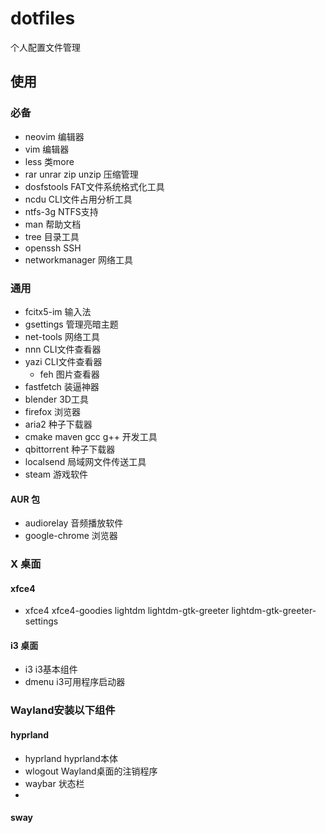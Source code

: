 # dotfiles
个人配置文件管理

## 使用
### 必备
- neovim            编辑器
- vim               编辑器
- less              类more
- rar unrar zip unzip   压缩管理
- dosfstools        FAT文件系统格式化工具
- ncdu              CLI文件占用分析工具
- ntfs-3g           NTFS支持
- man               帮助文档
- tree              目录工具
- openssh           SSH
- networkmanager    网络工具
### 通用
- fcitx5-im         输入法
- gsettings         管理亮暗主题
- net-tools         网络工具
- nnn               CLI文件查看器
- yazi              CLI文件查看器
    - feh           图片查看器
- fastfetch         装逼神器
- blender           3D工具
- firefox           浏览器
- aria2             种子下载器
- cmake maven gcc g++   开发工具
- qbittorrent       种子下载器
- localsend         局域网文件传送工具
- steam             游戏软件
#### AUR 包
- audiorelay        音频播放软件
- google-chrome     浏览器
### X 桌面
#### xfce4
- xfce4 xfce4-goodies lightdm lightdm-gtk-greeter lightdm-gtk-greeter-settings
#### i3 桌面
- i3                i3基本组件
- dmenu             i3可用程序启动器
### Wayland安装以下组件
#### hyprland
- hyprland          hyprland本体
- wlogout           Wayland桌面的注销程序
- waybar            状态栏
- 
#### sway

